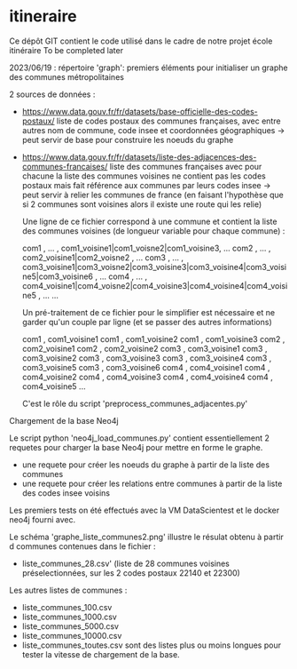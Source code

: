 # itineraire
Ce dépôt GIT contient le code utilisé dans le cadre de notre projet école itinéraire
To be completed later


2023/06/19 :
répertoire 'graph':
premiers éléments pour initialiser un graphe des communes métropolitaines

2 sources de données :

- https://www.data.gouv.fr/fr/datasets/base-officielle-des-codes-postaux/
  liste de codes postaux des communes françaises, avec entre autres nom de commune, code insee 
  et coordonnées géographiques
  -> peut servir de base pour construire les noeuds du graphe

- https://www.data.gouv.fr/fr/datasets/liste-des-adjacences-des-communes-francaises/
  liste des communes françaises avec pour chacune la liste des communes voisines
  ne contient pas les codes postaux mais fait référence aux communes par leurs codes insee
  -> peut servir à relier les communes de france 
  (en faisant l'hypothèse que si 2 communes sont voisines alors il existe une route qui les relie)
  
  Une ligne de ce fichier correspond à une commune et contient la liste des communes voisines 
  (de longueur variable pour chaque commune) :

    com1 , ... , com1_voisine1|com1_voisne2|com1_voisine3, ...
    com2 , ... , com2_voisine1|com2_voisne2 , ...
    com3 , ... , com3_voisine1|com3_voisne2|com3_voisine3|com3_voisine4|com3_voisine5|com3_voisine6 , ...
    com4 , ... , com4_voisine1|com4_voisne2|com4_voisine3|com4_voisine4|com4_voisine5 , ...
    ...

  Un pré-traitement de ce fichier pour le simplifier est nécessaire et ne garder qu'un couple par ligne
  (et se passer des autres informations)

    com1 , com1_voisine1
    com1 , com1_voisine2
    com1 , com1_voisine3
    com2 , com2_voisine1
    com2 , com2_voisine2
    com3 , com3_voisine1
    com3 , com3_voisine2
    com3 , com3_voisine3
    com3 , com3_voisine4
    com3 , com3_voisine5
    com3 , com3_voisine6
    com4 , com4_voisine1
    com4 , com4_voisine2
    com4 , com4_voisine3
    com4 , com4_voisine4
    com4 , com4_voisine5
    ...
 
    C'est le rôle du script 'preprocess_communes_adjacentes.py'


Chargement de la base Neo4j

Le script python 'neo4j_load_communes.py' contient essentiellement 2 requetes pour charger la base Neo4j 
pour mettre en forme le graphe.
- une requete pour créer les noeuds du graphe à partir de la liste des communes
- une requete pour créer les relations entre communes à partir de la liste des codes insee voisins

Les premiers tests on été effectués avec la VM DataScientest et le docker neo4j fourni avec. 

Le schéma 'graphe_liste_communes2.png' illustre le résulat obtenu à partir d  communes contenues dans le fichier :
- liste_communes_28.csv'
(liste de 28 communes voisines préselectionnées, sur les 2 codes postaux 22140 et 22300)

Les autres listes de communes :
- liste_communes_100.csv
- liste_communes_1000.csv
- liste_communes_5000.csv
- liste_communes_10000.csv
- liste_communes_toutes.csv
sont des listes plus ou moins longues pour tester la vitesse de chargement de la base. 
